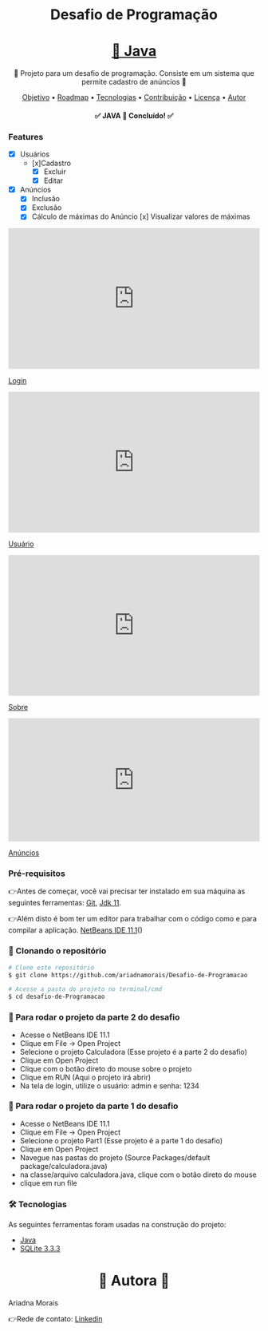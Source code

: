 <h1 align="center">Desafio de Programação</h1>
<h1 align="center">
    <a href="https://docs.oracle.com/en/java/javase/11/">🔗 Java</a>
</h1>
<p align="center">🚀 Projeto para um desafio de programação. Consiste em um sistema que permite cadastro de anúncios  🚀</p>
<p align="center">
 <a href="#objetivo">Objetivo</a> •
 <a href="#roadmap">Roadmap</a> • 
 <a href="#tecnologias">Tecnologias</a> • 
 <a href="#contribuicao">Contribuição</a> • 
 <a href="#licenc-a">Licença</a> • 
 <a href="#autor">Autor</a>
</p>

<h4 align="center"> 
	✅  JAVA 🚀 Concluído!  ✅
</h4>

### Features

- [x] Usuários
	- [x]Cadastro
    	- [x] Excluir
    	- [x] Editar
    
- [x] Anúncios
   	- [x] Inclusão
  	- [x] Exclusão
   	- [x] Cálculo de máximas do Anúncio
    	 [x] Visualizar valores de máximas

<div style="width:100%;height:0;padding-bottom:56%;position:relative;"><iframe src="https://giphy.com/embed/dAq7mpXtOczGCBAXlh" width="100%" height="100%" style="position:absolute" frameBorder="0" class="giphy-embed" allowFullScreen></iframe></div><p><a href="https://giphy.com/gifs/dAq7mpXtOczGCBAXlh">Login</a></p>
<div style="width:100%;height:0;padding-bottom:56%;position:relative;"><iframe src="https://giphy.com/embed/IeXg6rTXMvBy4RJAQh" width="100%" height="100%" style="position:absolute" frameBorder="0" class="giphy-embed" allowFullScreen></iframe></div><p><a href="https://giphy.com/gifs/IeXg6rTXMvBy4RJAQh">Usuário</a></p>
<div style="width:100%;height:0;padding-bottom:56%;position:relative;"><iframe src="https://giphy.com/embed/IeXg6rTXMvBy4RJAQh" width="100%" height="100%" style="position:absolute" frameBorder="0" class="giphy-embed" allowFullScreen></iframe></div><p><a href="https://giphy.com/gifs/IeXg6rTXMvBy4RJAQh">Sobre</a></p>
<div style="width:100%;height:0;padding-bottom:49%;position:relative;"><iframe src="https://giphy.com/embed/Vjgoj8iUljc3XBoyHt" width="100%" height="100%" style="position:absolute" frameBorder="0" class="giphy-embed" allowFullScreen></iframe></div><p><a href="https://giphy.com/gifs/Vjgoj8iUljc3XBoyHt">Anúncios</a></p>

### Pré-requisitos

👉Antes de começar, você vai precisar ter instalado em sua máquina as seguintes ferramentas:
[Git](https://git-scm.com), [Jdk 11](https://www.oracle.com/br/java/technologies/javase-jdk11-downloads.html).

👉Além disto é bom ter um editor para trabalhar com o código como e para compilar a aplicação.
[NetBeans IDE 11.1](https://netbeans.apache.org/download/nb111/nb111.html)()


### 🎲 Clonando o repositório

```bash
# Clone este repositório
$ git clone https://github.com/ariadnamorais/Desafio-de-Programacao

# Acesse a pasta do projeto no terminal/cmd
$ cd desafio-de-Programacao

```
### 🎲 Para rodar o projeto da parte 2 do desafio
- Acesse o NetBeans IDE 11.1
- Clique em File -> Open Project
- Selecione o projeto Calculadora (Esse projeto é a parte 2 do desafio)
- Clique em Open Project
- Clique com o botão direto do mouse sobre o projeto
- Clique em RUN (Aqui o projeto irá abrir)
- Na tela de login, utilize o usuário: admin e senha: 1234

### 🎲 Para rodar o projeto da parte 1 do desafio
- Acesse o NetBeans IDE 11.1
- Clique em File -> Open Project
- Selecione o projeto Part1 (Esse projeto é a parte 1 do desafio)
- Clique em Open Project
- Navegue nas pastas do projeto (Source Packages/default package/calculadora.java)
- na classe/arquivo calculadora.java, clique com o botão direto do mouse
- clique em run file

### 🛠 Tecnologias

As seguintes ferramentas foram usadas na construção do projeto:

- [Java](https://java.com/)
- [SQLite 3.3.3](https://sqlitestudio.pl/)

<h1 align="center">🚀 Autora 🚀</h1>
Ariadna Morais

👉Rede de contato:
[Linkedin](https://www.linkedin.com/in/ariadna-patricio-morais/)

